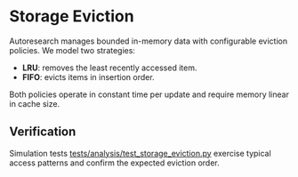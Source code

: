 # Storage Eviction

Autoresearch manages bounded in-memory data with configurable eviction
policies. We model two strategies:

- **LRU**: removes the least recently accessed item.
- **FIFO**: evicts items in insertion order.

Both policies operate in constant time per update and require memory
linear in cache size.

## Verification

Simulation tests
[tests/analysis/test_storage_eviction.py](../../tests/analysis/test_storage_eviction.py)
exercise typical access patterns and confirm the expected eviction order.
